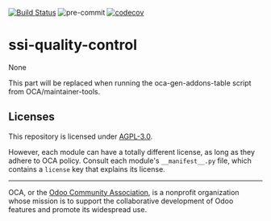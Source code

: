 [![Build Status](https://travis-ci.com/open-synergy/ssi-quality-control.svg?branch=14.0)](https://travis-ci.com/open-synergy/ssi-quality-control)
![pre-commit](https://github.com/open-synergy/ssi-quality-control/actions/workflows/pre-commit.yml/badge.svg)
[![codecov](https://codecov.io/gh/open-synergy/ssi-quality-control/branch/14.0/graph/badge.svg)](https://codecov.io/gh/open-synergy/ssi-quality-control)

<!-- /!\ do not modify above this line -->

# ssi-quality-control

None

<!-- /!\ do not modify below this line -->

<!-- prettier-ignore-start -->

[//]: # (addons)

This part will be replaced when running the oca-gen-addons-table script from OCA/maintainer-tools.

[//]: # (end addons)

<!-- prettier-ignore-end -->

## Licenses

This repository is licensed under [AGPL-3.0](LICENSE).

However, each module can have a totally different license, as long as they adhere to OCA
policy. Consult each module's `__manifest__.py` file, which contains a `license` key
that explains its license.

----

OCA, or the [Odoo Community Association](http://odoo-community.org/), is a nonprofit
organization whose mission is to support the collaborative development of Odoo features
and promote its widespread use.
